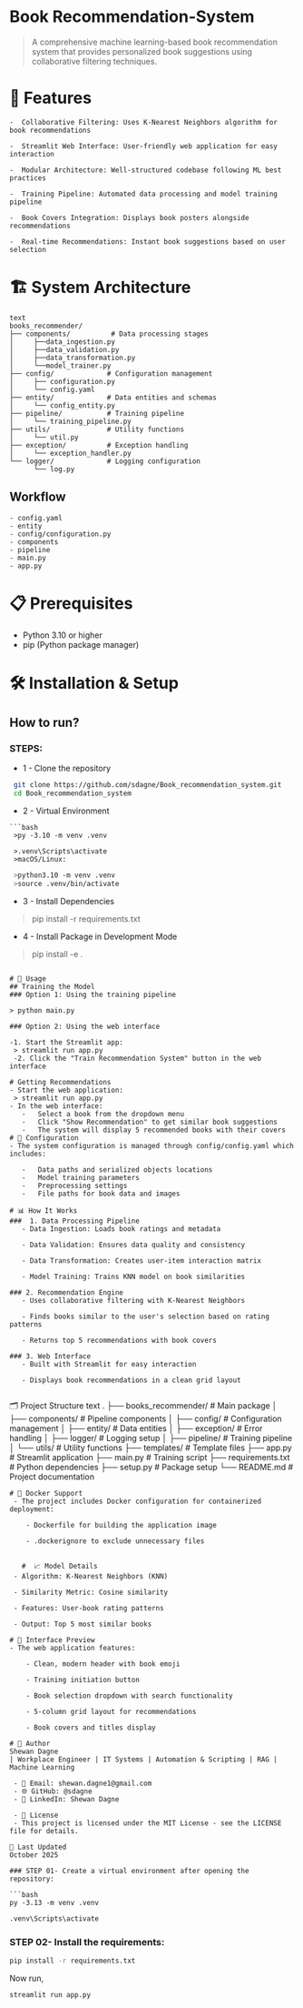 

# Book Recommendation-System
> A comprehensive machine learning-based book recommendation system that provides personalized book suggestions using collaborative filtering techniques.

# 🚀 Features
    -  Collaborative Filtering: Uses K-Nearest Neighbors algorithm for book recommendations

    -  Streamlit Web Interface: User-friendly web application for easy interaction

    -  Modular Architecture: Well-structured codebase following ML best practices

    -  Training Pipeline: Automated data processing and model training pipeline

    -  Book Covers Integration: Displays book posters alongside recommendations

    -  Real-time Recommendations: Instant book suggestions based on user selection

# 🏗️ System Architecture
```
text
books_recommender/
├── components/          # Data processing stages
│     ├──data_ingestion.py
│     ├──data_validation.py
│     ├──data_transformation.py
│     └──model_trainer.py
├── config/             # Configuration management
│     ├── configuration.py
│     └── config.yaml
├── entity/             # Data entities and schemas
│     └── config_entity.py
├── pipeline/           # Training pipeline
│     └── training_pipeline.py
├── utils/              # Utility functions
│     └── util.py
├── exception/          # Exception handling
│     └── exception_handler.py
└── logger/             # Logging configuration
      └── log.py
```


## Workflow 
  ```          
- config.yaml
- entity
- config/configuration.py
- components
- pipeline
- main.py
- app.py
```

# 📋 Prerequisites

 - Python 3.10 or higher
 - pip (Python package manager) 

# 🛠️ Installation & Setup

## How to run?
### STEPS:

* 1 - Clone the repository

```bash
 git clone https://github.com/sdagne/Book_recommendation_system.git
 cd Book_recommendation_system
```
* 2 -  Virtual Environment
```
```bash
 >py -3.10 -m venv .venv

 >.venv\Scripts\activate
 >macOS/Linux:
```
```bash
 >python3.10 -m venv .venv
 >source .venv/bin/activate
```
 * 3 - Install Dependencies
  >pip install -r requirements.txt
* 4 - Install Package in Development Mode
 > pip install -e .

 ```

# 🎯 Usage
## Training the Model
 ### Option 1: Using the training pipeline

 > python main.py

### Option 2: Using the web interface

 -1. Start the Streamlit app:
  > streamlit run app.py
  -2. Click the "Train Recommendation System" button in the web interface

# Getting Recommendations
 - Start the web application:
  > streamlit run app.py
 - In the web interface:
    -   Select a book from the dropdown menu
    -   Click "Show Recommendation" to get similar book suggestions
    -   The system will display 5 recommended books with their covers
# 🔧 Configuration
- The system configuration is managed through config/config.yaml which includes:

    -   Data paths and serialized objects locations
    -   Model training parameters
    -   Preprocessing settings
    -   File paths for book data and images

# 📊 How It Works
###  1. Data Processing Pipeline
    - Data Ingestion: Loads book ratings and metadata

    - Data Validation: Ensures data quality and consistency

    - Data Transformation: Creates user-item interaction matrix

    - Model Training: Trains KNN model on book similarities

### 2. Recommendation Engine
    - Uses collaborative filtering with K-Nearest Neighbors

    - Finds books similar to the user's selection based on rating patterns

    - Returns top 5 recommendations with book covers

### 3. Web Interface
    - Built with Streamlit for easy interaction

    - Displays book recommendations in a clean grid layout


```
🗂️ Project Structure
text
.
├── books_recommender/          # Main package
│   ├── components/             # Pipeline components
│   ├── config/                 # Configuration management
│   ├── entity/                 # Data entities
│   ├── exception/              # Error handling
│   ├── logger/                 # Logging setup
│   ├── pipeline/               # Training pipeline
│   └── utils/                  # Utility functions
├── templates/                  # Template files
├── app.py                      # Streamlit application
├── main.py                     # Training script
├── requirements.txt            # Python dependencies
├── setup.py                    # Package setup
└── README.md                   # Project documentation
```
# 🐳 Docker Support
 - The project includes Docker configuration for containerized deployment:

    - Dockerfile for building the application image

    - .dockerignore to exclude unnecessary files


   #  📈 Model Details
 - Algorithm: K-Nearest Neighbors (KNN)

 - Similarity Metric: Cosine similarity

 - Features: User-book rating patterns

 - Output: Top 5 most similar books

# 🎨 Interface Preview
- The web application features:

    - Clean, modern header with book emoji

    - Training initiation button

    - Book selection dropdown with search functionality

    - 5-column grid layout for recommendations

    - Book covers and titles display

# 👤 Author
Shewan Dagne
| Workplace Engineer | IT Systems | Automation & Scripting | RAG | Machine Learning

 - 📧 Email: shewan.dagne1@gmail.com
 - 🌐 GitHub: @sdagne
 - 💼 LinkedIn: Shewan Dagne

 - 📄 License
 - This project is licensed under the MIT License - see the LICENSE file for details.

📅 Last Updated
October 2025

### STEP 01- Create a virtual environment after opening the repository:

```bash
py -3.13 -m venv .venv
```

```bash
.venv\Scripts\activate
```
### STEP 02- Install the requirements:
```bash
pip install -r requirements.txt
```
Now run,
```bash
streamlit run app.py
```



